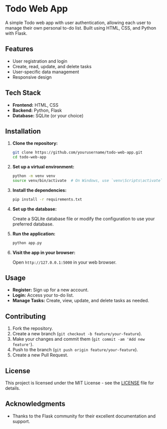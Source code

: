 # Todo Web App

A simple Todo web app with user authentication, allowing each user to manage their own personal to-do list. Built using HTML, CSS, and Python with Flask.

## Features

- User registration and login
- Create, read, update, and delete tasks
- User-specific data management
- Responsive design

## Tech Stack

- **Frontend:** HTML, CSS
- **Backend:** Python, Flask
- **Database:** SQLite (or your choice)

## Installation

1. **Clone the repository:**

   ```bash
   git clone https://github.com/yourusername/todo-web-app.git
   cd todo-web-app
   ```

2. **Set up a virtual environment:**

   ```bash
   python -m venv venv
   source venv/bin/activate  # On Windows, use `venv\Scripts\activate`
   ```

3. **Install the dependencies:**

   ```bash
   pip install -r requirements.txt
   ```

4. **Set up the database:**

   Create a SQLite database file or modify the configuration to use your preferred database.

5. **Run the application:**

   ```bash
   python app.py
   ```

6. **Visit the app in your browser:**

   Open `http://127.0.0.1:5000` in your web browser.

## Usage

- **Register:** Sign up for a new account.
- **Login:** Access your to-do list.
- **Manage Tasks:** Create, view, update, and delete tasks as needed.

## Contributing

1. Fork the repository.
2. Create a new branch (`git checkout -b feature/your-feature`).
3. Make your changes and commit them (`git commit -am 'Add new feature'`).
4. Push to the branch (`git push origin feature/your-feature`).
5. Create a new Pull Request.

## License

This project is licensed under the MIT License - see the [LICENSE](LICENSE) file for details.

## Acknowledgments

- Thanks to the Flask community for their excellent documentation and support.
